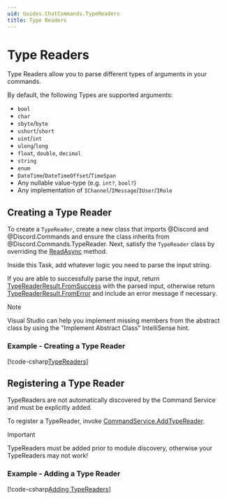 ```yaml
---
uid: Guides.ChatCommands.TypeReaders
title: Type Readers
---
```


# Type Readers

Type Readers allow you to parse different types of arguments in
your commands.

By default, the following Types are supported arguments:

* `bool`
* `char`
* `sbyte`/`byte`
* `ushort`/`short`
* `uint`/`int`
* `ulong`/`long`
* `float`, `double`, `decimal`
* `string`
* `enum`
* `DateTime`/`DateTimeOffset`/`TimeSpan`
* Any nullable value-type (e.g. `int?`, `bool?`)
* Any implementation of `IChannel`/`IMessage`/`IUser`/`IRole`

## Creating a Type Reader

To create a `TypeReader`, create a new class that imports @Discord and
@Discord.Commands and ensure the class inherits from
@Discord.Commands.TypeReader. Next, satisfy the `TypeReader` class by
overriding the [ReadAsync] method.

Inside this Task, add whatever logic you need to parse the input
string.

If you are able to successfully parse the input, return
[TypeReaderResult.FromSuccess] with the parsed input, otherwise return
[TypeReaderResult.FromError] and include an error message if
necessary.

> [!NOTE]
> Visual Studio can help you implement missing members
> from the abstract class by using the "Implement Abstract Class"
> IntelliSense hint.

[TypeReaderResult]: xref:Discord.Commands.TypeReaderResult
[TypeReaderResult.FromSuccess]: xref:Discord.Commands.TypeReaderResult.FromSuccess*
[TypeReaderResult.FromError]: xref:Discord.Commands.TypeReaderResult.FromError*
[ReadAsync]: xref:Discord.Commands.TypeReader.ReadAsync*

### Example - Creating a Type Reader

[!code-csharp[TypeReaders](samples/typereaders/typereader.cs)]

## Registering a Type Reader

TypeReaders are not automatically discovered by the Command Service
and must be explicitly added.

To register a TypeReader, invoke [CommandService.AddTypeReader].

> [!IMPORTANT]
> TypeReaders must be added prior to module discovery, otherwise your
> TypeReaders may not work!

[CommandService.AddTypeReader]: xref:Discord.Commands.CommandService.AddTypeReader*

### Example - Adding a Type Reader

[!code-csharp[Adding TypeReaders](samples/typereaders/typereader-register.cs)]
